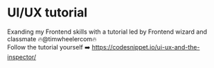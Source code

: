 # UI/UX tutorial 
Exanding my Frontend skills with a tutorial led by Frontend wizard and classmate :fire:@timwheelercom:fire: <br/>
Follow the tutorial yourself :arrow_right: https://codesnippet.io/ui-ux-and-the-inspector/ <br/>